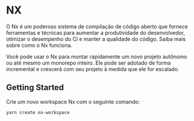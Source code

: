 # NX

O Nx é um poderoso sistema de compilação de código aberto que fornece ferramentas e técnicas para aumentar a produtividade do desenvolvedor, otimizar o desempenho do CI e manter a qualidade do código. Saiba mais sobre como o Nx funciona.

Você pode usar o Nx para montar rapidamente um novo projeto autônomo ou até mesmo um monorepo inteiro. Ele pode ser adotado de forma incremental e crescerá com seu projeto à medida que ele for escalado.

## Getting Started

Crie um novo workspace Nx com o seguinte comando:

```bash
yarn create nx-workspace
```